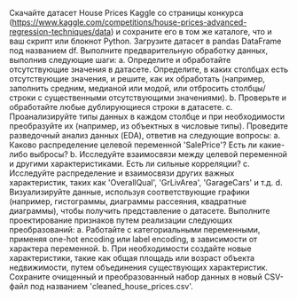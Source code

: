 Скачайте датасет House Prices Kaggle со страницы конкурса (https://www.kaggle.com/competitions/house-prices-advanced-regression-techniques/data) и сохраните его в том же каталоге, что и ваш скрипт или блокнот Python.
Загрузите датасет в pandas DataFrame под названием df.
Выполните предварительную обработку данных, выполнив следующие шаги: a. Определите и обработайте отсутствующие значения в датасете. Определите, в каких столбцах есть отсутствующие значения, и решите, как их обработать (например, заполнить средним, медианой или модой, или отбросить столбцы/строки с существенными отсутствующими значениями). b. Проверьте и обработайте любые дублирующиеся строки в датасете. c. Проанализируйте типы данных в каждом столбце и при необходимости преобразуйте их (например, из объектных в числовые типы).
Проведите разведочный анализ данных (EDA), ответив на следующие вопросы: a. Каково распределение целевой переменной 'SalePrice'? Есть ли какие-либо выбросы? b. Исследуйте взаимосвязи между целевой переменной и другими характеристиками. Есть ли сильные корреляции? c. Исследуйте распределение и взаимосвязи других важных характеристик, таких как 'OverallQual', 'GrLivArea', 'GarageCars' и т.д. d. Визуализируйте данные, используя соответствующие графики (например, гистограммы, диаграммы рассеяния, квадратные диаграммы), чтобы получить представление о датасете.
Выполните проектирование признаков путем реализации следующих преобразований: a. Работайте с категориальными переменными, применяя one-hot encoding или label encoding, в зависимости от характера переменной. b. При необходимости создайте новые характеристики, такие как общая площадь или возраст объекта недвижимости, путем объединения существующих характеристик.
Сохраните очищенный и преобразованный набор данных в новый CSV-файл под названием 'cleaned_house_prices.csv'.

